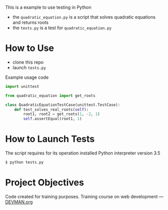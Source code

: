 This is a  example to use testing in Python
   
   * the `quadratic_equation.py` is a script that solves quadratic equations and returns roots
   * the `tests.py` is a test for `quadratic_equation.py`
   
# How to Use

   * clone this repo
   * launch `tests.py`
   
  Example usage code
```python    
import unittest

from quadratic_equation import get_roots

class QuadraticEquationTestCase(unittest.TestCase):
    def test_solves_real_roots(self):
        root1, root2 = get_roots(1, -2, 1)
        self.assertEqual(root1, 1)

```

# How to Launch Tests 

The script requires for its operation installed Python interpreter version 3.5

```bash
$ python tests.py

```
# Project Objectives

Code created for training purposes. Training course on web development ― [DEVMAN.org](https://devman.org)
